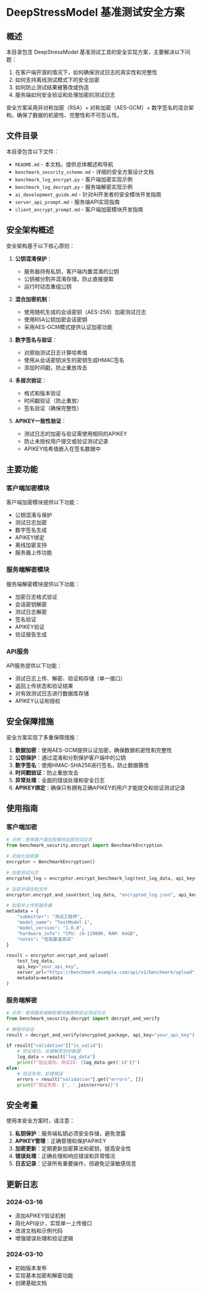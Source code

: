 # DeepStressModel 基准测试安全方案

## 概述

本目录包含 DeepStressModel 基准测试工具的安全实现方案，主要解决以下问题：

1. 在客户端开源的情况下，如何确保测试日志的真实性和完整性
2. 如何支持离线测试模式下的安全加密
3. 如何防止测试结果被篡改或伪造
4. 服务端如何安全验证和处理加密的测试日志

安全方案采用非对称加密（RSA）+ 对称加密（AES-GCM）+ 数字签名的混合架构，确保了数据的机密性、完整性和不可否认性。

## 文件目录

本目录包含以下文件：

- `README.md` - 本文档，提供总体概述和导航
- `benchmark_security_scheme.md` - 详细的安全方案设计文档
- `benchmark_log_encrypt.py` - 客户端加密实现示例
- `benchmark_log_decrypt.py` - 服务端解密实现示例
- `ai_development_guide.md` - 针对AI开发者的安全模块开发指南
- `server_api_prompt.md` - 服务端API实现指南
- `client_encrypt_prompt.md` - 客户端加密模块开发指南

## 安全架构概述

安全架构基于以下核心原则：

1. **公钥混淆保护**：
   - 服务器持有私钥，客户端内置混淆的公钥
   - 公钥被分割并混淆存储，防止直接提取
   - 运行时动态重组公钥

2. **混合加密机制**：
   - 使用随机生成的会话密钥（AES-256）加密测试日志
   - 使用RSA公钥加密会话密钥
   - 采用AES-GCM模式提供认证加密功能

3. **数字签名与验证**：
   - 对原始测试日志计算哈希值
   - 使用从会话密钥派生的密钥生成HMAC签名
   - 添加时间戳，防止重放攻击

4. **多层次验证**：
   - 格式和版本验证
   - 时间戳验证（防止重放）
   - 签名验证（确保完整性）

5. **APIKEY一致性验证**：
   - 测试日志的加密与验证需使用相同的APIKEY
   - 防止未授权用户提交或验证测试记录
   - APIKEY哈希值嵌入在签名数据中

## 主要功能

### 客户端加密模块

客户端加密模块提供以下功能：

- 公钥混淆与保护
- 测试日志加密
- 数字签名生成
- APIKEY绑定
- 离线加密支持
- 服务器上传功能

### 服务端解密模块

服务端解密模块提供以下功能：

- 加密日志格式验证
- 会话密钥解密
- 测试日志解密
- 签名验证
- APIKEY验证
- 验证报告生成

### API服务

API服务提供以下功能：

- 测试日志上传、解密、验证和存储（单一接口）
- 返回上传状态和验证结果
- 对有效测试日志进行数据库存储
- APIKEY认证和授权

## 安全保障措施

安全方案实现了多重保障措施：

1. **数据加密**：使用AES-GCM提供认证加密，确保数据机密性和完整性
2. **公钥保护**：通过混淆和分割保护客户端中的公钥
3. **数字签名**：使用HMAC-SHA256进行签名，防止数据篡改
4. **时间戳验证**：防止重放攻击
5. **异常处理**：全面的错误处理和安全日志
6. **APIKEY绑定**：确保只有拥有正确APIKEY的用户才能提交和验证测试记录

## 使用指南

### 客户端加密

```python
# 示例：使用客户端加密模块加密测试日志
from benchmark_security.encrypt import BenchmarkEncryption

# 初始化加密器
encryptor = BenchmarkEncryption()

# 加密测试日志
encrypted_log = encryptor.encrypt_benchmark_log(test_log_data, api_key="your_api_key")

# 加密并保存到文件
encryptor.encrypt_and_save(test_log_data, "encrypted_log.json", api_key="your_api_key")

# 加密并上传到服务器
metadata = {
    "submitter": "测试工程师",
    "model_name": "TestModel-1",
    "model_version": "1.0.0",
    "hardware_info": "CPU: i9-12900K, RAM: 64GB",
    "notes": "性能基准测试"
}

result = encryptor.encrypt_and_upload(
    test_log_data,
    api_key="your_api_key",
    server_url="https://benchmark.example.com/api/v1/benchmark/upload",
    metadata=metadata
)
```

### 服务端解密

```python
# 示例：使用服务端解密模块解密和验证测试日志
from benchmark_security.decrypt import decrypt_and_verify

# 解密并验证
result = decrypt_and_verify(encrypted_package, api_key="your_api_key")

if result["validation"]["is_valid"]:
    # 验证成功，处理解密后的数据
    log_data = result["log_data"]
    print(f"验证成功，测试ID: {log_data.get('id')}")
else:
    # 验证失败，处理错误
    errors = result["validation"].get("errors", [])
    print(f"验证失败: {', '.join(errors)}")
```

## 安全考量

使用本安全方案时，请注意：

1. **私钥保护**：服务端私钥必须安全存储，避免泄露
2. **APIKEY管理**：正确管理和保护APIKEY
3. **加密更新**：定期更新加密算法和密钥，提高安全性
4. **错误处理**：正确处理和响应错误和异常情况
5. **日志记录**：记录所有重要操作，但避免记录敏感信息

## 更新日志

### 2024-03-16
- 添加APIKEY验证机制
- 简化API设计，实现单一上传接口
- 改进文档和示例代码
- 增强错误处理和验证逻辑

### 2024-03-10
- 初始版本发布
- 实现基本加密和解密功能
- 创建基础文档 